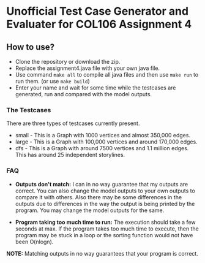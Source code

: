 # Unofficial Test Case Generator and Evaluater for COL106 Assignment 4

## How to use?
* Clone the repository or download the zip.
* Replace the assignment4.java file with your own java file.
* Use command `make all` to compile all java files and then use `make run` to run them. (or use `make build`)
* Enter your name and wait for some time while the testcases are generated, run and compared with the model outputs.

### The Testcases
There are three types of testcases currently present.
* small - This is a Graph with 1000 vertices and almost 350,000 edges.
* large - This is a Graph with 100,000 vertices and around 170,000 edges.
* dfs - This is a Graph with around 7500 vertices and 1.1 million edges. This has around 25 independent storylines.

### FAQ
* **Outputs don't match:**
  I can in no way guarantee that my outputs are correct. You can also change the model outputs to your own outputs to compare it with others. Also there may be some differences in the outputs due to differences in the way the output is being printed by the program. You may change the model outputs for the same.
  
* **Program taking too much time to run:**
  The execution should take a few seconds at max. If the program takes too much time to execute, then the program may be stuck in a loop or the sorting function would not have been O(nlogn).
  
**NOTE:** Matching outputs in no way guarantees that your program is correct.
